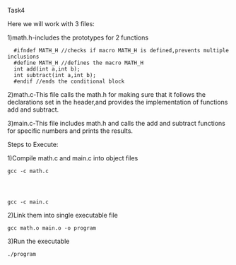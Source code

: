 Task4

Here we will work with 3 files:
 
  1)math.h-includes the prototypes for 2 functions
    
     
      #ifndef MATH_H //checks if macro MATH_H is defined,prevents multiple inclusions
      #define MATH_H //defines the macro MATH_H
      int add(int a,int b);
      int subtract(int a,int b);
      #endif //ends the conditional block



2)math.c-This file calls the math.h for making sure that it follows the declarations set in the header,and provides the implementation of functions add and subtract.



3)main.c-This file includes math.h and calls the add and subtract functions for specific numbers and prints the results.




Steps to Execute:




1)Compile math.c and main.c into object files

   

    
    gcc -c math.c

   
    
    
    gcc -c main.c




2)Link them into single executable file
 
    gcc math.o main.o -o program





3)Run the executable
 
    ./program
